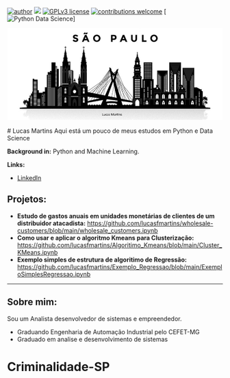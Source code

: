 [![author](https://img.shields.io/badge/author-lucasfmartins-red.svg)](https://www.linkedin.com/in/lucas-martins-b4720815a/) [![](https://img.shields.io/badge/python-3.7+-blue.svg)](https://www.python.org/downloads/release/python-365/) [![GPLv3 license](https://img.shields.io/badge/License-GPLv3-blue.svg)](http://perso.crans.org/besson/LICENSE.html) [![contributions welcome](https://img.shields.io/badge/contributions-welcome-brightgreen.svg?style=flat)](https://github.com/carlosfab/data_science/issues) [![Python Data Science](https://img.shields.io/badge/Python-Data%20Science-brightgreen)]

<p align="center">
  <img src="sp.png" >
</p>
# Lucas Martins
Aqui está um pouco de meus estudos em Python e Data Science

**Background in:** Python and Machine Learning.

**Links:**
* [LinkedIn](https://www.linkedin.com/in/lucas-martins-b4720815a/)



## Projetos:

 * **Estudo de gastos anuais em unidades monetárias de clientes de um distribuidor atacadista:** https://github.com/lucasfmartins/wholesale-customers/blob/main/wholesale_customers.ipynb
 * **Como usar e aplicar o algoritmo Kmeans para Clusterização:** https://github.com/lucasfmartins/Algoritimo_Kmeans/blob/main/Cluster_KMeans.ipynb
 * **Exemplo simples de estrutura de algoritimo de Regressão:** https://github.com/lucasfmartins/Exemplo_Regressao/blob/main/ExemploSimplesRegressao.ipynb

---
## Sobre mim:
Sou um Analista desenvolvedor de sistemas e empreendedor.

* Graduando Engenharia de Automação Industrial pelo CEFET-MG
* Graduado em analise e desenvolvimento de sistemas






# Criminalidade-SP

